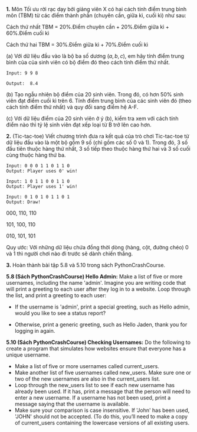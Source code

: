 
**1.** Môn Tối ưu rời rạc dạy bởi giảng viên X có hai cách tính điểm trung bình môn (TBM) từ các điểm thành phần (chuyên cần, giữa kì, cuối kì) như sau:

Cách thứ nhất TBM = 20%.Điểm chuyên cần + 20%.Điểm giữa kì + 60%.Điểm cuối kì

Cách thứ hai  TBM =  30%.Điểm giữa kì + 70%.Điểm cuối kì

(a) Với dữ liệu đầu vào là bộ ba số dương $(a, b, c)$, em hãy tính điểm trung bình của của sinh viên có bộ điểm đó theo cách tính điểm thứ nhất.

	Input: 9 9 8

	Output:  8.4

(b) Tạo ngẫu nhiên bộ điểm của 20 sinh viên. Trong đó, có hơn 50\% sinh viên đạt điểm cuối kì trên 6. Tính điểm trung bình của các sinh viên đó (theo cách tính điểm thứ nhất) và quy đổi sang điểm hệ A-F.

(c) Với dữ liệu điểm của 20 sinh viên ở ý (b), kiểm tra xem với cách tính điểm nào thì tỷ lệ sinh viên đạt xếp loại từ B trở lên cao hơn.

**2.** (Tic-tac-toe) Viết chương trình đưa ra kết quả của trò chơi  Tic-tac-toe từ dữ liệu đầu vào là một bộ gồm 9 số (chỉ gồm các số 0 và 1). Trong đó, 3 số đầu tiên thuộc hàng thứ nhất, 3 số tiếp theo thuộc hàng thứ hai và 3 số cuối cùng thuộc hàng thứ ba.

    Input: 0 0 0 1 1 0 1 1 0
	Output: Player uses 0' win!

    Input: 1 0 1 1 0 0 1 1 0
	Output: Player uses 1' win!

    Input: 0 1 0 1 0 1 1 0 1
    Output: Draw!

000, 110, 110

101, 100, 110

010, 101, 101


Quy ước: Với những dữ liệu chứa đồng thời dòng (hàng, cột, đường chéo) 0 và 1 thì người chơi nào đi trước sẽ dành chiến thắng.

**3.** Hoàn thành bài tập 5.8 và 5.10 trong sách PythonCrashCourse.

**5.8 (Sách PythonCrashCourse) Hello Admin:** Make a list of five or more usernames, including the name
'admin'. Imagine you are writing code that will print a greeting to each user
after they log in to a website. Loop through the list, and print a greeting to
each user:

- If the username is 'admin', print a special greeting, such as Hello admin,
would you like to see a status report?

- Otherwise, print a generic greeting, such as Hello Jaden, thank you for
logging in again.

**5.10 (Sách PythonCrashCourse) Checking Usernames:** Do the following to create a program that simulates how websites ensure that everyone has a unique username.
- Make a list of five or more usernames called current_users.
- Make another list of five usernames called new_users. Make sure one or
two of the new usernames are also in the current_users list.
- Loop through the new_users list to see if each new username has already
been used. If it has, print a message that the person will need to enter a
new username. If a username has not been used, print a message saying
that the username is available.
- Make sure your comparison is case insensitive. If 'John' has been used,
'JOHN' should not be accepted. (To do this, you’ll need to make a copy of
current_users containing the lowercase versions of all existing users.
